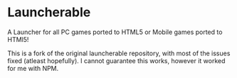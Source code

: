 # Launcherable
A Launcher for all PC games ported to HTML5 or Mobile games ported to HTMl5!

This is a fork of the original launcherable repository, with most of the issues fixed (atleast hopefully).
I cannot guarantee this works, however it worked for me with NPM.
